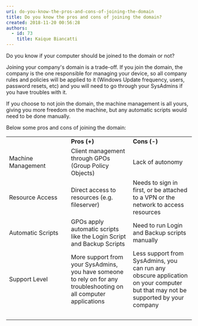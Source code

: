 ```yaml
---
uri: do-you-know-the-pros-and-cons-of-joining-the-domain
title: Do you know the pros and cons of joining the domain?
created: 2018-11-20 00:56:28
authors:
  - id: 73
    title: Kaique Biancatti
---
```





<span class='intro'> <p>Do you know if your computer should be joined to the domain or not?<br></p> </span>

<p>Joining your company's domain is a trade-off. If you join the domain, the company is the one responsible for managing your device, so all company rules and policies will be applied to it (Windows Update frequency, users, password resets, etc) and you will need to go through your SysAdmins if you have troubles with it. <br></p><p>If you choose to not join the domain, the machine management is all yours, giving you more freedom on the machine, but any automatic scripts would need to be done manually.</p><p>Below some pros and cons of joining the domain&#58;<br></p><table class="ssw15-rteTable-default" width="100%" cellspacing="0"><tbody><tr class="ssw15-rteTableEvenRow-default"><td class="ssw15-rteTableEvenCol-default" style="width&#58;33.3333%;">​</td><td class="ssw15-rteTableOddCol-default" style="width&#58;33.3333%;"><strong>Pros (+)</strong><br></td><td class="ssw15-rteTableEvenCol-default" style="width&#58;33.3333%;"><strong>Cons (-)</strong><br></td></tr><tr class="ssw15-rteTableOddRow-default"><td class="ssw15-rteTableEvenCol-default">Machine Management<br></td><td class="ssw15-rteTableOddCol-default">Client management through GPOs (Group Policy Objects)<br></td><td class="ssw15-rteTableEvenCol-default">Lack of autonomy<br></td></tr><tr class="ssw15-rteTableEvenRow-default"><td class="ssw15-rteTableEvenCol-default">Resource Access<br></td><td class="ssw15-rteTableOddCol-default">Direct access to resources (e.g. fileserver)<br></td><td class="ssw15-rteTableEvenCol-default">Needs to sign in first, or be attached to a VPN or the network to access resources<br></td></tr><tr class="ssw15-rteTableOddRow-default"><td class="ssw15-rteTableEvenCol-default">Automatic Scripts<br></td><td class="ssw15-rteTableOddCol-default">GPOs apply automatic scripts like the Login Script and Backup Scripts<br></td><td class="ssw15-rteTableEvenCol-default">Need to run Login and Backup scripts manually<br></td></tr><tr class="ssw15-rteTableEvenRow-default"><td class="ssw15-rteTableEvenCol-default" rowspan="1">Support Level <br></td><td class="ssw15-rteTableOddCol-default" rowspan="1">More support from your SysAdmins, you have someone to rely on for any troubleshooting on all computer applications<br></td><td class="ssw15-rteTableEvenCol-default" rowspan="1">Less support from SysAdmins, you can run any obscure application on your computer but that may not be supported by your company <br></td></tr><tr class="ssw15-rteTableFooterRow-default"><td class="ssw15-rteTableFooterEvenCol-default" rowspan="1"><br></td><td class="ssw15-rteTableFooterOddCol-default" rowspan="1"><br></td><td class="ssw15-rteTableFooterEvenCol-default" rowspan="1"><br></td></tr></tbody></table><p><br></p>


